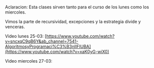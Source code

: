 Aclaracion: Esta clases sirven tanto para el curso de los lunes como los miercoles.

Vimos la parte de recursividad, excepciones y la estrategia divide y venceras.

Video lunes 25-03: [https://www.youtube.com/watch?v=sncxqC9qB6Y&ab_channel=7541-AlgoritmosyProgramaci%C3%B3nIIFIUBA](https://www.youtube.com/watch?v=xaK0yG-wiX0)

Video miercoles 27-03: 



